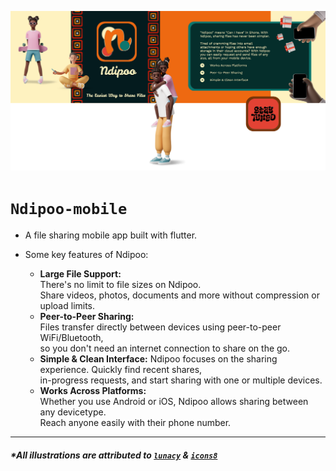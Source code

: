 ![github-banner](design\github-banner.png)


# `Ndipoo-mobile`

- A file sharing mobile app built with flutter.


- Some key features of Ndipoo:
	- **Large File Support:**  
			There's no limit to file sizes on Ndipoo.  
			Share videos, photos, documents and more without compression or upload limits.
	- **Peer-to-Peer Sharing:**  
			Files transfer directly between devices using peer-to-peer WiFi/Bluetooth,  
			so you don't need an internet connection to share on the go.
	- **Simple & Clean Interface:** 
			Ndipoo focuses on the sharing experience. Quickly find recent shares,  
			in-progress requests, and start sharing with one or multiple devices.
	- **Works Across Platforms:**  
			Whether you use Android or iOS, Ndipoo allows sharing between any devicetype.  
			Reach anyone easily with their phone number.


---

##### *All illustrations are attributed to  [`lunacy`](https://icons8.com/lunacy) & [`icons8`](https://icons8.com)			